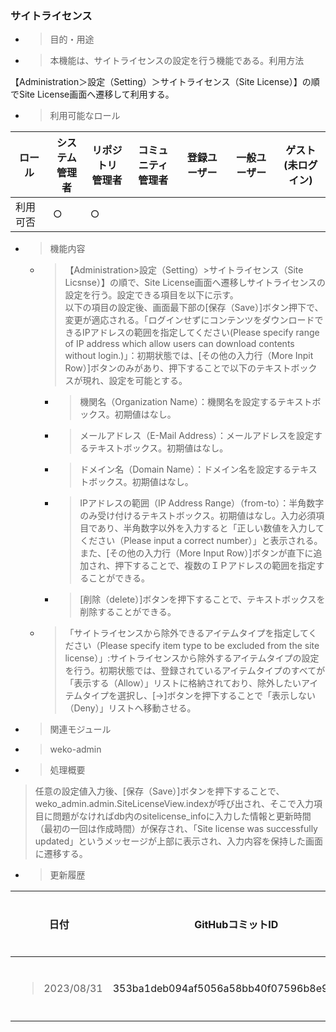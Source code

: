 ### サイトライセンス

  - > 目的・用途

<!-- end list -->

  - > 本機能は、サイトライセンスの設定を行う機能である。利用方法

【Administration＞設定（Setting）＞サイトライセンス（Site License）】の順でSite License画面へ遷移して利用する。

  - > 利用可能なロール

<table>
<thead>
<tr class="header">
<th>ロール</th>
<th>システム<br />
管理者</th>
<th>リポジトリ<br />
管理者</th>
<th>コミュニティ<br />
管理者</th>
<th>登録ユーザー</th>
<th>一般ユーザー</th>
<th>ゲスト<br />
(未ログイン)</th>
</tr>
</thead>
<tbody>
<tr class="odd">
<td>利用可否</td>
<td>○</td>
<td>○</td>
<td></td>
<td></td>
<td></td>
<td></td>
</tr>
</tbody>
</table>

  - > 機能内容
    
      - > 【Administration\>設定（Setting）\>サイトライセンス（Site Licsnse）】の順で、Site License画面へ遷移しサイトライセンスの設定を行う。設定できる項目を以下に示す。  
        > 以下の項目の設定後、画面最下部の\[保存（Save）\]ボタン押下で、変更が適応される。「ログインせずにコンテンツをダウンロードできるIPアドレスの範囲を指定してください(Please specify range of IP address which allow users can download contents without login.)」：初期状態では、\[その他の入力行（More Inpit Row）\]ボタンのみがあり、押下することで以下のテキストボックスが現れ、設定を可能とする。
        
          - > 機関名（Organization Name）：機関名を設定するテキストボックス。初期値はなし。
        
          - > メールアドレス（E-Mail Address）：メールアドレスを設定するテキストボックス。初期値はなし。
        
          - > ドメイン名（Domain Name）：ドメイン名を設定するテキストボックス。初期値はなし。
        
          - > IPアドレスの範囲（IP Address Range）（from-to）：半角数字のみ受け付けるテキストボックス。初期値はなし。入力必須項目であり、半角数字以外を入力すると「正しい数値を入力してください（Please input a correct number）」と表示される。また、\[その他の入力行（More Input Row）\]ボタンが直下に追加され、押下することで、複数のＩＰアドレスの範囲を指定することができる。
        
          - > \[削除（delete）\]ボタンを押下することで、テキストボックスを削除することができる。
    
      - > 「サイトライセンスから除外できるアイテムタイプを指定してください（Please specify item type to be excluded from the site license）」:サイトライセンスから除外するアイテムタイプの設定を行う。初期状態では、登録されているアイテムタイプのすべてが「表示する（Allow）」リストに格納されており、除外したいアイテムタイプを選択し、\[→\]ボタンを押下することで「表示しない（Deny）」リストへ移動させる。

<!-- end list -->

  - > 関連モジュール

<!-- end list -->

  - > weko-admin

<!-- end list -->

  - > 処理概要

> 任意の設定値入力後、\[保存（Save）\]ボタンを押下することで、weko\_admin.admin.SiteLicenseView.indexが呼び出され、そこで入力項目に問題がなければdb内のsitelicense\_infoに入力した情報と更新時間（最初の一回は作成時間）が保存され、「Site license was successfully updated」というメッセージが上部に表示され、入力内容を保持した画面に遷移する。

  - > 更新履歴

<table>
<thead>
<tr class="header">
<th>日付</th>
<th>GitHubコミットID</th>
<th>更新内容</th>
</tr>
</thead>
<tbody>
<tr class="odd">
<td><blockquote>
<p>2023/08/31</p>
</blockquote></td>
<td>353ba1deb094af5056a58bb40f07596b8e95a562</td>
<td>初版作成</td>
</tr>
</tbody>
</table>

